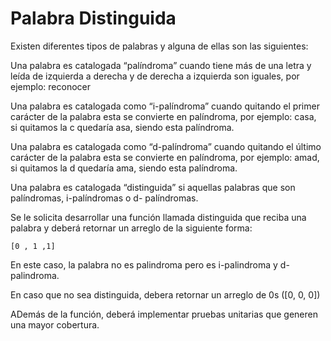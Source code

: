 # Palabra Distinguida

Existen diferentes tipos de palabras y alguna de ellas son las
siguientes:

Una palabra es catalogada “palíndroma” cuando tiene más de una letra y
leída de izquierda a derecha y de derecha a izquierda son iguales, por ejemplo: reconocer

Una palabra es catalogada como “i-palíndroma” cuando quitando el primer
carácter de la palabra esta se convierte en palíndroma, por ejemplo: casa, si quitamos la c quedaría
asa, siendo esta palíndroma.

Una palabra es catalogada como “d-palíndroma” cuando quitando el último
carácter de la palabra esta se convierte en palíndroma, por ejemplo: amad, si quitamos la d quedaría
ama, siendo esta palíndroma.

Una palabra es catalogada “distinguida” si aquellas palabras que son
palíndromas, i-palíndromas o d-
palíndromas.

Se le solicita desarrollar una función llamada distinguida que reciba una palabra y deberá retornar un arreglo
de la siguiente forma:

```
[0 , 1 ,1]
```

En este caso, la palabra no es palindroma pero es i-palindroma y d-palindroma.

En caso que no sea distinguida, debera retornar un arreglo de 0s ([0, 0, 0])

ADemás de la función, deberá implementar pruebas unitarias que generen una mayor cobertura.
<!--stackedit_data:
eyJoaXN0b3J5IjpbLTExMDI0OTk4ODRdfQ==
-->